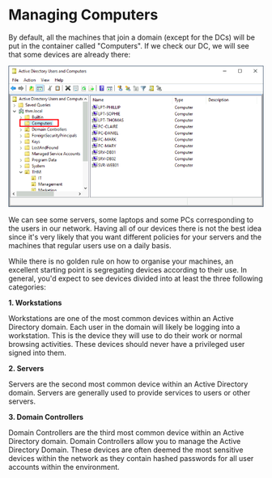 # Managing Computers

By default, all the machines that join a domain (except for the DCs) will be put in the container called "Computers". If we check our DC, we will see that some devices are already there:

![Untitled](Untitled.png)

We can see some servers, some laptops and some PCs corresponding to the users in our network. Having all of our devices there is not the best idea since it's very likely that you want different policies for your servers and the machines that regular users use on a daily basis.

While there is no golden rule on how to organise your machines, an excellent starting point is segregating devices according to their use. In general, you'd expect to see devices divided into at least the three following categories:

**1. Workstations**

Workstations are one of the most common devices within an Active 
Directory domain. Each user in the domain will likely be logging into a 
workstation. This is the device they will use to do their work or normal
 browsing activities. These devices should never have a privileged user 
signed into them.

**2. Servers**

Servers are the second most common device within an Active Directory 
domain. Servers are generally used to provide services to users or other
 servers.

**3. Domain Controllers**

Domain Controllers are the third most common device within an Active 
Directory domain. Domain Controllers allow you to manage the Active 
Directory Domain. These devices are often deemed the most sensitive 
devices within the network as they contain hashed passwords for all user
 accounts within the environment.